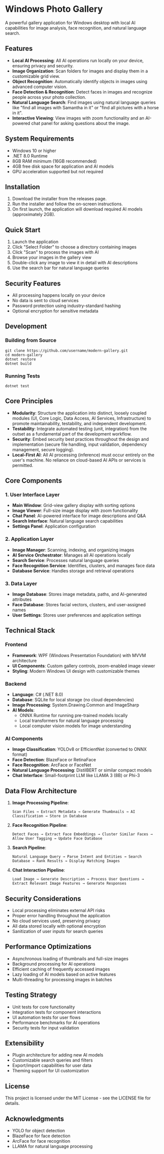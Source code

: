 # Windows Photo Gallery

A powerful gallery application for Windows desktop with local AI capabilities for image analysis, face recognition, and natural language search.

## Features

- **Local AI Processing**: All AI operations run locally on your device, ensuring privacy and security.
- **Image Organization**: Scan folders for images and display them in a customizable grid view.
- **Object Recognition**: Automatically identify objects in images using advanced computer vision.
- **Face Detection & Recognition**: Detect faces in images and recognize people across your photo collection.
- **Natural Language Search**: Find images using natural language queries like "find all images with Samantha in it" or "find all pictures with a horse in it".
- **Interactive Viewing**: View images with zoom functionality and an AI-powered chat panel for asking questions about the image.

## System Requirements

- Windows 10 or higher
- .NET 8.0 Runtime
- 8GB RAM minimum (16GB recommended)
- 4GB free disk space for application and AI models
- GPU acceleration supported but not required

## Installation

1. Download the installer from the releases page.
2. Run the installer and follow the on-screen instructions.
3. On first launch, the application will download required AI models (approximately 2GB).

## Quick Start

1. Launch the application
2. Click "Select Folder" to choose a directory containing images
3. Click "Scan" to process the images with AI
4. Browse your images in the gallery view
5. Double-click any image to view it in detail with AI descriptions
6. Use the search bar for natural language queries

## Security Features

- All processing happens locally on your device
- No data is sent to cloud services
- Password protection using industry-standard hashing
- Optional encryption for sensitive metadata

## Development

### Building from Source

```
git clone https://github.com/username/modern-gallery.git
cd modern-gallery
dotnet restore
dotnet build
```

### Running Tests

```
dotnet test
```

## Core Principles

- **Modularity**: Structure the application into distinct, loosely coupled modules (UI, Core Logic, Data Access, AI Services, Infrastructure) to promote maintainability, testability, and independent development.
- **Testability**: Integrate automated testing (unit, integration) from the outset as a fundamental part of the development workflow.
- **Security**: Embed security best practices throughout the design and implementation (secure file handling, input validation, dependency management, secure logging).
- **Local-First AI**: All AI processing (inference) must occur entirely on the user's machine. No reliance on cloud-based AI APIs or services is permitted.

## Core Components

### 1. User Interface Layer
- **Main Window**: Grid-view gallery display with sorting options
- **Image Viewer**: Full-size image display with zoom functionality
- **Chat Panel**: AI-powered interface for image descriptions and Q&A
- **Search Interface**: Natural language search capabilities
- **Settings Panel**: Application configuration

### 2. Application Layer
- **Image Manager**: Scanning, indexing, and organizing images
- **AI Service Orchestrator**: Manages all AI operations locally
- **Search Service**: Processes natural language queries
- **Face Recognition Service**: Identifies, clusters, and manages face data
- **Database Service**: Handles storage and retrieval operations

### 3. Data Layer
- **Image Database**: Stores image metadata, paths, and AI-generated attributes
- **Face Database**: Stores facial vectors, clusters, and user-assigned names
- **User Settings**: Stores user preferences and application settings

## Technical Stack

### Frontend
- **Framework**: WPF (Windows Presentation Foundation) with MVVM architecture
- **UI Components**: Custom gallery controls, zoom-enabled image viewer
- **Styling**: Modern Windows UI design with customizable themes

### Backend
- **Language**: C# (.NET 8.0)
- **Database**: SQLite for local storage (no cloud dependencies)
- **Image Processing**: System.Drawing.Common and ImageSharp
- **AI Models**: 
  - ONNX Runtime for running pre-trained models locally
  - Local transformers for natural language processing
  - Local computer vision models for image understanding

### AI Components
- **Image Classification**: YOLOv8 or EfficientNet (converted to ONNX format)
- **Face Detection**: BlazeFace or RetinaFace
- **Face Recognition**: ArcFace or FaceNet
- **Natural Language Processing**: DistilBERT or similar compact models
- **Chat Interface**: Small-footprint LLM like LLAMA 3 (8B) or Phi-3

## Data Flow Architecture

1. **Image Processing Pipeline**:
   ```
   Scan Files → Extract Metadata → Generate Thumbnails → AI Classification → Store in Database
   ```

2. **Face Recognition Pipeline**:
   ```
   Detect Faces → Extract Face Embeddings → Cluster Similar Faces → Allow User Tagging → Update Face Database
   ```

3. **Search Pipeline**:
   ```
   Natural Language Query → Parse Intent and Entities → Search Database → Rank Results → Display Matching Images
   ```

4. **Chat Interaction Pipeline**:
   ```
   Load Image → Generate Description → Process User Questions → Extract Relevant Image Features → Generate Responses
   ```

## Security Considerations
- Local processing eliminates external API risks
- Proper error handling throughout the application
- No cloud services used, preserving privacy
- All data stored locally with optional encryption
- Sanitization of user inputs for search queries

## Performance Optimizations
- Asynchronous loading of thumbnails and full-size images
- Background processing for AI operations
- Efficient caching of frequently accessed images
- Lazy loading of AI models based on active features
- Multi-threading for processing images in batches

## Testing Strategy
- Unit tests for core functionality
- Integration tests for component interactions
- UI automation tests for user flows
- Performance benchmarks for AI operations
- Security tests for input validation

## Extensibility
- Plugin architecture for adding new AI models
- Customizable search queries and filters
- Export/import capabilities for user data
- Theming support for UI customization


## License

This project is licensed under the MIT License - see the LICENSE file for details.

## Acknowledgments

- YOLO for object detection
- BlazeFace for face detection
- ArcFace for face recognition
- LLAMA for natural language processing